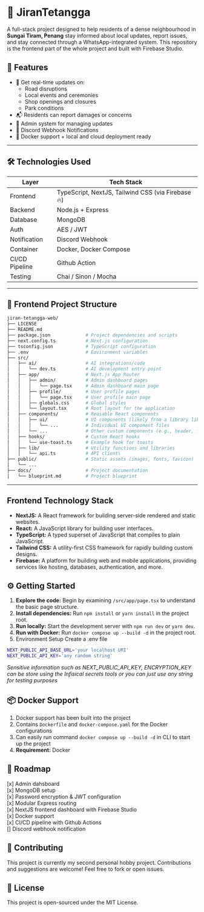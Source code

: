# 🏡 JiranTetangga

A full-stack project designed to help residents of a dense neighbourhood in **Sungai Tiram, Penang** stay informed about local updates, report issues, and stay connected through a WhatsApp-integrated system. This repository is the frontend part of the whole project and built with Firebase Studio.

## 🚀 Features
- 📢 Get real-time updates on:
  - Road disruptions
  - Local events and ceremonies
  - Shop openings and closures
  - Park conditions
- 📬 Residents can report damages or concerns
- 🧠 Admin system for managing updates
- 🤖 Discord Webhook Notifications
- 🐳 Docker support + local and cloud deployment ready

---

## 🛠️ Technologies Used

| Layer        | Tech Stack           |
|--------------|----------------------|
| Frontend     | TypeScript, NextJS, Tailwind CSS (via Firebase 🔥)   |
| Backend      | Node.js + Express    |
| Database     | MongoDB              |
| Auth         | AES / JWT |
| Notification | Discord Webhook	|
| Container    | Docker, Docker Compose |
| CI/CD Pipeline  | Github Action     |
| Testing      | Chai / Sinon / Mocha	|

---

## 📂 Frontend Project Structure
```bash
jiran-tetangga-web/
├── LICENSE
├── README.md
├── package.json             # Project dependencies and scripts
├── next.config.ts           # Next.js configuration
├── tsconfig.json            # TypeScript configuration
├── .env                     # Environment variables
├── src/
│   ├── ai/                  # AI integrations/code
│   │   └── dev.ts           # AI development entry point
│   ├── app/                 # Next.js App Router
│   │   ├── admin/           # Admin dashboard pages
│   │   │   └── page.tsx     # Admin dashboard main page
│   │   ├── profile/         # User profile pages
│   │   │   └── page.tsx     # User profile main page
│   │   ├── globals.css      # Global styles
│   │   └── layout.tsx       # Root layout for the application
│   ├── components/          # Reusable React components
│   │   ├── ui/              # UI components (likely from a library like Shadcn UI)
│   │   │   └── ...          # Individual UI component files
│   │   └── ...              # Other custom components (e.g., header, forms)
│   ├── hooks/               # Custom React hooks
│   │   └── use-toast.ts     # Example hook for toasts
│   ├── lib/                 # Utility functions and libraries
│   │   └── api.ts           # API client\
├── public/                  # Static assets (images, fonts, favicon)
│   └── ...
├── docs/                    # Project documentation
│   └── blueprint.md         # Project blueprint
```
---

## Frontend Technology Stack

*   **NextJS:** A React framework for building server-side rendered and static websites.
*   **React:** A JavaScript library for building user interfaces.
*   **TypeScript:** A typed superset of JavaScript that compiles to plain JavaScript.
*   **Tailwind CSS:** A utility-first CSS framework for rapidly building custom designs.
*   **Firebase:** A platform for building web and mobile applications, providing services like hosting, databases, authentication, and more.

## ⚙️ Getting Started

1.  **Explore the code:** Begin by examining `/src/app/page.tsx` to understand the basic page structure.
2.  **Install dependencies:** Run `npm install` or `yarn install` in the project root.
3.  **Run locally:** Start the development server with `npm run dev` or `yarn dev`.
4.  **Run with Docker:** Run `docker compose up --build -d` in the project root.
5.  Environment Setup
 Create a .env file
```bash
NEXT_PUBLIC_API_BASE_URL='your localhost URI'
NEXT_PUBLIC_API_KEY='any random string'
```
<i>Sensitive information such as NEXT_PUBLIC_API_KEY, ENCRYPTION_KEY can be store using the Infisical secrets tools or you can just use any string for testing purposes</i>

## 📦 Docker Support 
1.  Docker support has been built into the project
2.  Contains `Dockerfile` and `docker-compose.yaml` for the Docker configurations
3.  Can easily run command `docker compose up --build -d` in CLI to start up the project
4.  **Requirement:** Docker

## 📌 Roadmap 
[x] Admin dahsboard </br>
[x] MongoDB setup </br>
[x] Password encryption & JWT configuration </br>
[x] Modular Express routing </br>
[x] NextJS frontend dashboard with Firebase Studio </br>
[x] Docker support </br>
[x] CI/CD pipeline with Github Actions </br>
[] Discord webhook notification </br>

## 🤝 Contributing

This project is currently my second personal hobby project. Contributions and suggestions are welcome! Feel free to fork or open issues.

## 📜 License

This project is open-sourced under the MIT License.
